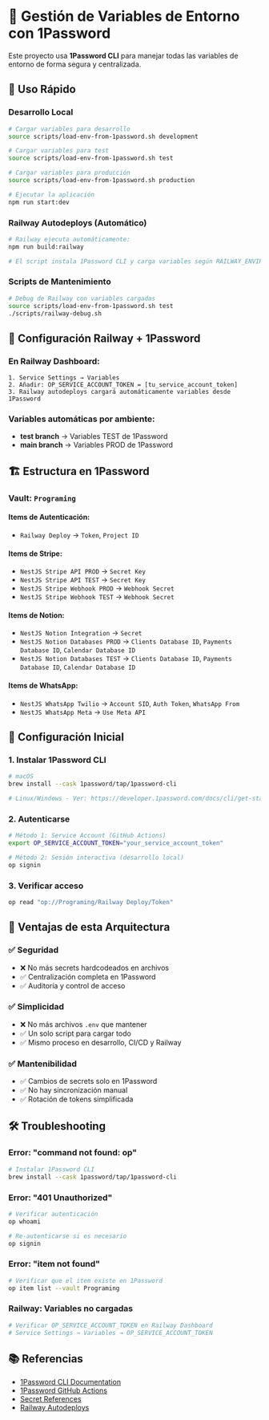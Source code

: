 # 🔐 Gestión de Variables de Entorno con 1Password

Este proyecto usa **1Password CLI** para manejar todas las variables de entorno de forma segura y centralizada.

## 🚀 Uso Rápido

### **Desarrollo Local**
```bash
# Cargar variables para desarrollo
source scripts/load-env-from-1password.sh development

# Cargar variables para test
source scripts/load-env-from-1password.sh test

# Cargar variables para producción  
source scripts/load-env-from-1password.sh production

# Ejecutar la aplicación
npm run start:dev
```

### **Railway Autodeploys (Automático)**
```bash
# Railway ejecuta automáticamente:
npm run build:railway

# El script instala 1Password CLI y carga variables según RAILWAY_ENVIRONMENT
```

### **Scripts de Mantenimiento**
```bash
# Debug de Railway con variables cargadas
source scripts/load-env-from-1password.sh test
./scripts/railway-debug.sh
```

## 🚂 **Configuración Railway + 1Password**

### **En Railway Dashboard:**
```
1. Service Settings → Variables
2. Añadir: OP_SERVICE_ACCOUNT_TOKEN = [tu_service_account_token]
3. Railway autodeploys cargará automáticamente variables desde 1Password
```

### **Variables automáticas por ambiente:**
- **test branch** → Variables TEST de 1Password
- **main branch** → Variables PROD de 1Password

## 🏗️ Estructura en 1Password

### **Vault: `Programing`**

#### **Items de Autenticación:**
- `Railway Deploy` → `Token`, `Project ID`

#### **Items de Stripe:**
- `NestJS Stripe API PROD` → `Secret Key`
- `NestJS Stripe API TEST` → `Secret Key`
- `NestJS Stripe Webhook PROD` → `Webhook Secret`
- `NestJS Stripe Webhook TEST` → `Webhook Secret`

#### **Items de Notion:**
- `NestJS Notion Integration` → `Secret`
- `NestJS Notion Databases PROD` → `Clients Database ID`, `Payments Database ID`, `Calendar Database ID`
- `NestJS Notion Databases TEST` → `Clients Database ID`, `Payments Database ID`, `Calendar Database ID`

#### **Items de WhatsApp:**
- `NestJS WhatsApp Twilio` → `Account SID`, `Auth Token`, `WhatsApp From`
- `NestJS WhatsApp Meta` → `Use Meta API`

## 🔧 Configuración Inicial

### **1. Instalar 1Password CLI**
```bash
# macOS
brew install --cask 1password/tap/1password-cli

# Linux/Windows - Ver: https://developer.1password.com/docs/cli/get-started/
```

### **2. Autenticarse**
```bash
# Método 1: Service Account (GitHub Actions)
export OP_SERVICE_ACCOUNT_TOKEN="your_service_account_token"

# Método 2: Sesión interactiva (desarrollo local)
op signin
```

### **3. Verificar acceso**
```bash
op read "op://Programing/Railway Deploy/Token"
```

## 🚀 Ventajas de esta Arquitectura

### ✅ **Seguridad**
- ❌ No más secrets hardcodeados en archivos
- ✅ Centralización completa en 1Password
- ✅ Auditoría y control de acceso

### ✅ **Simplicidad**
- ❌ No más archivos `.env` que mantener
- ✅ Un solo script para cargar todo
- ✅ Mismo proceso en desarrollo, CI/CD y Railway

### ✅ **Mantenibilidad**
- ✅ Cambios de secrets solo en 1Password
- ✅ No hay sincronización manual
- ✅ Rotación de tokens simplificada

## 🛠️ Troubleshooting

### **Error: "command not found: op"**
```bash
# Instalar 1Password CLI
brew install --cask 1password/tap/1password-cli
```

### **Error: "401 Unauthorized"**
```bash
# Verificar autenticación
op whoami

# Re-autenticarse si es necesario
op signin
```

### **Error: "item not found"**
```bash
# Verificar que el item existe en 1Password
op item list --vault Programing
```

### **Railway: Variables no cargadas**
```bash
# Verificar OP_SERVICE_ACCOUNT_TOKEN en Railway Dashboard
# Service Settings → Variables → OP_SERVICE_ACCOUNT_TOKEN
```

## 📚 Referencias

- [1Password CLI Documentation](https://developer.1password.com/docs/cli/)
- [1Password GitHub Actions](https://developer.1password.com/docs/ci-cd/github-actions/)
- [Secret References](https://developer.1password.com/docs/cli/secret-references/)
- [Railway Autodeploys](https://docs.railway.com/guides/github-autodeploys) 